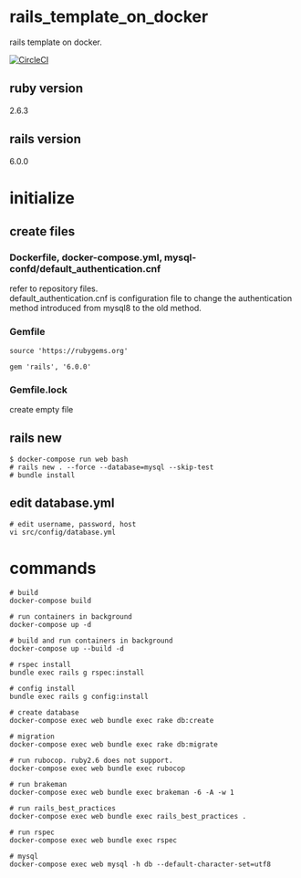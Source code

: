 # rails_template_on_docker
rails template on docker.

[![CircleCI](https://circleci.com/gh/ham0215/rails_template_on_docker.svg?style=svg)](https://circleci.com/gh/ham0215/rails_template_on_docker)

## ruby version
2.6.3

## rails version
6.0.0

# initialize

## create files

### Dockerfile, docker-compose.yml, mysql-confd/default_authentication.cnf
refer to repository files.  
default_authentication.cnf is configuration file to change the authentication method introduced from mysql8 to the old method.

### Gemfile
```
source 'https://rubygems.org'

gem 'rails', '6.0.0'
```

### Gemfile.lock
create empty file

## rails new
```
$ docker-compose run web bash
# rails new . --force --database=mysql --skip-test
# bundle install
```

## edit database.yml

```
# edit username, password, host
vi src/config/database.yml
```

# commands
```
# build
docker-compose build

# run containers in background
docker-compose up -d

# build and run containers in background
docker-compose up --build -d

# rspec install
bundle exec rails g rspec:install

# config install
bundle exec rails g config:install

# create database
docker-compose exec web bundle exec rake db:create

# migration
docker-compose exec web bundle exec rake db:migrate

# run rubocop. ruby2.6 does not support.
docker-compose exec web bundle exec rubocop

# run brakeman
docker-compose exec web bundle exec brakeman -6 -A -w 1

# run rails_best_practices
docker-compose exec web bundle exec rails_best_practices .

# run rspec
docker-compose exec web bundle exec rspec

# mysql
docker-compose exec web mysql -h db --default-character-set=utf8
```
